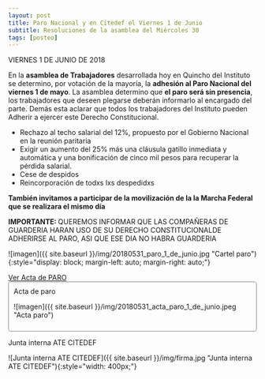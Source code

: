 ```yaml
---
layout: post
title: Paro Nacional y en Citedef el Viernes 1 de Junio
subtitle: Resoluciones de la asamblea del Miércoles 30
tags: [posteo]
---
```


VIERNES 1 DE JUNIO DE 2018

En la **asamblea de Trabajadores** desarrollada hoy en Quincho del Instituto se
determino, por votación de la mayoría, la **adhesión al Paro Nacional del
viernes 1 de mayo**.
La asamblea determino que **el paro será sin presencia**, los trabajadores que
deseen plegarse deberán informarlo al encargado del parte.
Demás esta aclarar que todos los trabajadores del Instituto pueden Adherir a
ejercer este Derecho Constitucional.

  - Rechazo al techo salarial del 12%, propuesto por el Gobierno Nacional en la reunión paritaria
  - Exigir un aumento del 25% más una cláusula gatillo inmediata y automática y una bonificación
    de cinco mil pesos para recuperar la pérdida salarial.
  - Cese de despidos
  - Reincorporación de todxs lxs despedidxs

**También invitamos a participar de la movilización de la la Marcha Federal que se
realizara el mismo día**


<div class="alert alert-danger" role="alert">
<strong>IMPORTANTE: </strong> QUEREMOS INFORMAR QUE LAS COMPAÑERAS DE
GUARDERIA HARAN USO DE SU DERECHO CONSTITUCIONALDE ADHERIRSE AL
PARO, ASI QUE ESE DIA NO HABRA GUARDERIA
</div>


![imagen]({{ site.baseurl }}/img/20180531_paro_1_de_junio.jpg "Cartel paro"){:style="display: block; margin-left: auto; margin-right: auto;"}


<a data-toggle="collapse" href="#ver_acta" aria-expanded="false" aria-controls="ver_acta">
Ver Acta de PARO
<span class="caret"></span></a>

<div id="ver_acta" class="collapse" markdown="1" style="padding: 10px; border: 1px solid gray; border-radius: 5px;">
Acta de paro

![imagen]({{ site.baseurl }}/img/20180531_acta_paro_1_de_junio.jpeg "Acta paro")

</div>

Junta interna ATE CITEDEF

![Junta interna ATE CITEDEF]({{ site.baseurl }}/img/firma.jpg "Junta interna ATE CITEDEF"){:style="width: 400px;"}
